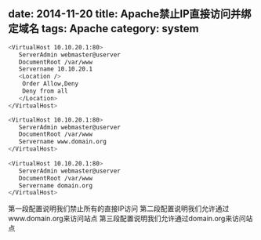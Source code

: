 date: 2014-11-20
title: Apache禁止IP直接访问并绑定域名
tags: Apache
category: system
---

```bash
<VirtualHost 10.10.20.1:80>
   ServerAdmin webmaster@userver
   DocumentRoot /var/www
   Servername 10.10.20.1
   <Location /> 
    Order Allow,Deny 
    Deny from all 
   </Location> 
</VirtualHost>

<VirtualHost 10.10.20.1:80>
   ServerAdmin webmaster@userver
   DocumentRoot /var/www
   Servername www.domain.org
</VirtualHost>
 
<VirtualHost 10.10.20.1:80>
   ServerAdmin webmaster@userver
   DocumentRoot /var/www
   Servername domain.org
</VirtualHost>
```


第一段配置说明我们禁止所有的直接IP访问
第二段配置说明我们允许通过www.domain.org来访问站点
第三段配置说明我们允许通过domain.org来访问站点